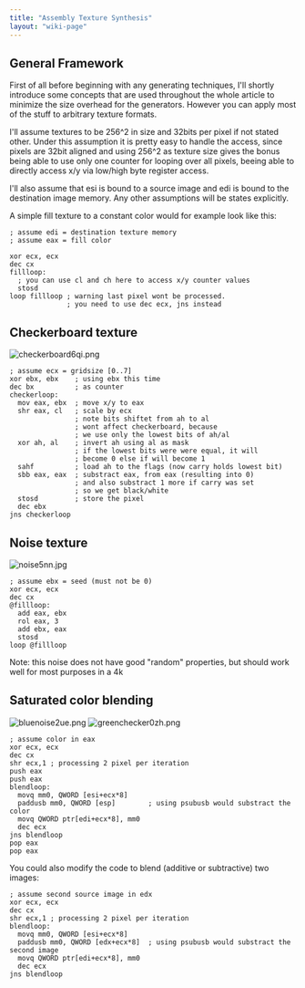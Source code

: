 ```yaml
---
title: "Assembly Texture Synthesis"
layout: "wiki-page"
---
```


## General Framework

First of all before beginning with any generating techniques, I'll shortly introduce some concepts that are used throughout the whole article to minimize the size overhead for the generators. However you can apply most of the stuff to arbitrary texture formats.

I'll assume textures to be 256^2 in size and 32bits per pixel if not stated other. Under this assumption it is pretty easy to handle the access, since pixels are 32bit aligned and using 256^2 as texture size gives the bonus being able to use only one counter for looping over all pixels, beeing able to directly access x/y via low/high byte register access.

I'll also assume that esi is bound to a source image and edi is bound to the destination image memory. Any other assumptions will be states explicitly.

A simple fill texture to a constant color would for example look like this:

```
; assume edi = destination texture memory
; assume eax = fill color

xor ecx, ecx
dec cx
fillloop:
  ; you can use cl and ch here to access x/y counter values
  stosd
loop fillloop ; warning last pixel wont be processed.
              ; you need to use dec ecx, jns instead
```

## Checkerboard texture

![checkerboard6qi.png](http://in4k.untergrund.net/images/checkerboard6qi.png)

```
; assume ecx = gridsize [0..7]
xor ebx, ebx    ; using ebx this time
dec bx          ; as counter
checkerloop:
  mov eax, ebx  ; move x/y to eax
  shr eax, cl   ; scale by ecx
                ; note bits shiftet from ah to al
                ; wont affect checkerboard, because
                ; we use only the lowest bits of ah/al
  xor ah, al    ; invert ah using al as mask
                ; if the lowest bits were were equal, it will
                ; become 0 else if will become 1
  sahf          ; load ah to the flags (now carry holds lowest bit)
  sbb eax, eax  ; substract eax, from eax (resulting into 0)
                ; and also substract 1 more if carry was set
                ; so we get black/white
  stosd         ; store the pixel
  dec ebx
jns checkerloop
```

## Noise texture

![noise5nn.jpg](http://in4k.untergrund.net/images/noise5nn.jpg)

```
; assume ebx = seed (must not be 0)
xor ecx, ecx
dec cx
@fillloop:
  add eax, ebx
  rol eax, 3
  add ebx, eax
  stosd
loop @fillloop
```

Note: this noise does not have good "random" properties, but should work well for most purposes in a 4k

## Saturated color blending

![bluenoise2ue.png](http://in4k.untergrund.net/images/bluenoise2ue.png) ![greenchecker0zh.png](http://in4k.untergrund.net/images/greenchecker0zh.png)

```
; assume color in eax
xor ecx, ecx
dec cx
shr ecx,1 ; processing 2 pixel per iteration
push eax
push eax
blendloop:
  movq mm0, QWORD [esi+ecx*8]
  paddusb mm0, QWORD [esp]        ; using psubusb would substract the color
  movq QWORD ptr[edi+ecx*8], mm0
  dec ecx
jns blendloop
pop eax
pop eax
```

You could also modify the code to blend (additive or subtractive) two images:

```
; assume second source image in edx
xor ecx, ecx
dec cx
shr ecx,1 ; processing 2 pixel per iteration
blendloop:
  movq mm0, QWORD [esi+ecx*8]
  paddusb mm0, QWORD [edx+ecx*8]  ; using psubusb would substract the second image
  movq QWORD ptr[edi+ecx*8], mm0
  dec ecx
jns blendloop
```
